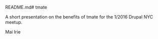 README.md# tmate

A short presentation on the benefits of tmate for the 1/2016 Drupal NYC meetup.

Mai Irie